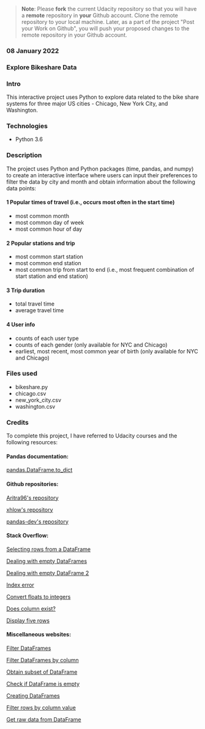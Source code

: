 >**Note**: Please **fork** the current Udacity repository so that you will have a **remote** repository in **your** Github account. Clone the remote repository to your local machine. Later, as a part of the project "Post your Work on Github", you will push your proposed changes to the remote repository in your Github account.

### 08 January 2022
<!-- Include the date you created this project and README file. -->

### Explore Bikeshare Data
<!-- Replace the Project Title -->

### Intro
This interactive project uses Python to explore data related to the bike share systems for three major US cities - Chicago, New York City, and Washington.

### Technologies

* Python 3.6

### Description

The project uses Python and Python packages (time, pandas, and numpy) to create an interactive interface where users can input their preferences to filter the data by city and month and obtain information about the following data points:

#### 1 Popular times of travel (i.e., occurs most often in the start time)
* most common month
* most common day of week
* most common hour of day

#### 2 Popular stations and trip
* most common start station
* most common end station
* most common trip from start to end (i.e., most frequent combination of start station and end station)

#### 3 Trip duration
* total travel time
* average travel time

#### 4 User info
* counts of each user type
* counts of each gender (only available for NYC and Chicago)
* earliest, most recent, most common year of birth (only available for NYC and Chicago)

### Files used
* bikeshare.py
* chicago.csv
* new_york_city.csv
* washington.csv

### Credits
To complete this project, I have referred to Udacity courses and the following resources:

#### Pandas documentation:

[pandas.DataFrame.to_dict](https://pandas.pydata.org/docs/reference/api/pandas.DataFrame.to_dict.html)


#### Github repositories:

[Aritra96's repository](https://github.com/Aritra96/bikeshare-project/blob/master/bikeshare.py)

[xhlow's repository](https://github.com/xhlow/udacity-bikeshare-project/blob/master/bikeshare.py)

[pandas-dev's repository](https://github.com/pandas-dev/pandas/issues/22830)


#### Stack Overflow:

[Selecting rows from a DataFrame](https://stackoverflow.com/questions/17071871/how-do-i-select-rows-from-a-dataframe-based-on-column-values)

[Dealing with empty DataFrames](https://stackoverflow.com/questions/51523674/why-is-my-data-frame-still-empty)

[Dealing with empty DataFrame 2](https://stackoverflow.com/questions/59349714/filtering-a-dataframe-returns-an-empty-dataframe)

[Index error](https://stackoverflow.com/questions/12097033/python-index-error-value-not-in-list-on-indexvalue)

[Convert floats to integers](https://stackoverflow.com/questions/21291259/convert-floats-to-ints-in-pandas)

[Does column exist?](https://stackoverflow.com/questions/24870306/how-to-check-if-a-column-exists-in-pandas)

[Display five rows](https://stackoverflow.com/questions/65480967/how-can-i-display-five-rows-of-data-based-on-user-in-python)


#### Miscellaneous websites:

[Filter DataFrames](https://towardsdatascience.com/8-ways-to-filter-pandas-dataframes-d34ba585c1b8)

[Filter DataFrames by column](https://www.geeksforgeeks.org/ways-to-filter-pandas-dataframe-by-column-values/)

[Obtain subset of DataFrame](https://cmdlinetips.com/2018/02/how-to-subset-pandas-dataframe-based-on-values-of-a-column/)

[Check if DataFrame is empty](https://datascienceparichay.com/article/pandas-check-if-a-dataframe-is-empty/)

[Creating DataFrames](https://www.geeksforgeeks.org/creating-a-dataframe-using-csv-files/)

[Filter rows by column value](https://towardsdatascience.com/how-to-filter-rows-of-a-pandas-dataframe-by-column-value-51996ea621f8)

[Get raw data from DataFrame](https://www.kite.com/python/examples/2645/pandas-get-the-raw-data-from-a-%60dataframe%60-as-a-list-of-rows)
